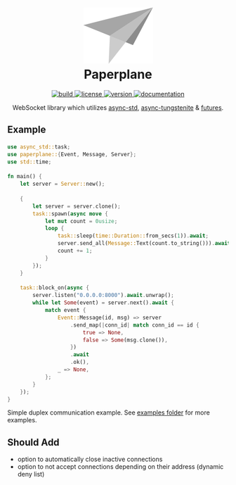 <div align="center">
    <h1>
        <img alt="logo" src="./logo/logo.svg" />
        <br />
        Paperplane
    </h1>
    <a href="https://gitlab.com/rasmusmerzin/paperplane/-/commits/master">
        <img alt="build" src="https://img.shields.io/gitlab/pipeline/rasmusmerzin/paperplane/master" />
    </a>
    <a href="https://crates.io/crates/paperplane">
        <img alt="license" src="https://img.shields.io/crates/l/paperplane" />
    </a>
    <a href="https://crates.io/crates/paperplane">
        <img alt="version" src="https://img.shields.io/crates/v/paperplane" />
    </a>
    <a href="https://docs.rs/paperplane">
        <img alt="documentation" src="https://img.shields.io/badge/docs.rs-paperplane-blue"/>
    </a>
    <p>
        WebSocket library which utilizes
        <a href="https://crates.io/crates/async-std">async-std</a>,
        <a href="https://crates.io/crates/async-tungstenite">async-tungstenite</a> &
        <a href="https://crates.io/crates/futures">futures</a>.
        <br />
    </p>
</div>

## Example

```rust
use async_std::task;
use paperplane::{Event, Message, Server};
use std::time;

fn main() {
    let server = Server::new();

    {
        let server = server.clone();
        task::spawn(async move {
            let mut count = 0usize;
            loop {
                task::sleep(time::Duration::from_secs(1)).await;
                server.send_all(Message::Text(count.to_string())).await.ok();
                count += 1;
            }
        });
    }

    task::block_on(async {
        server.listen("0.0.0.0:8000").await.unwrap();
        while let Some(event) = server.next().await {
            match event {
                Event::Message(id, msg) => server
                    .send_map(|conn_id| match conn_id == id {
                        true => None,
                        false => Some(msg.clone()),
                    })
                    .await
                    .ok(),
                _ => None,
            };
        }
    });
}
```

Simple duplex communication example.
See [examples folder](./examples) for more examples.

## Should Add

- option to automatically close inactive connections
- option to not accept connections depending on their address (dynamic deny list)
